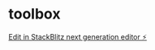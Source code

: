 # toolbox

[Edit in StackBlitz next generation editor ⚡️](https://stackblitz.com/~/github.com/mantonySW/toolbox)